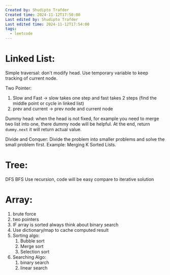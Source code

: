 ```yaml
---
Created by: Shudipto Trafder
Created time: 2024-11-12T17:50:00
Last edited by: Shudipto Trafder
Last edited time: 2024-11-12T17:54:00
tags:
  - leetcode
---
```



# Linked List:
Simple traversal:
don't modify head. Use temporary variable to keep tracking of current node.

Two Pointer:
1. Slow and Fast -> slow takes one step and fast takes 2 steps (find the middle point or cycle in linked list)
2. prev and current -> prev node and current node

Dummy head:
when the head is not fixed, for example you need to merge two list into one, there dummy node will be helpful. At the end, return `dummy.next` it will return actual value.

Divide and Conquer:
Divide the problem into smaller problems and solve the small problem first. Example: Merging K Sorted Lists. 


# Tree:
DFS
BFS
Use recursion, code will be easy compare to iterative solution


# Array:
1. brute force
2. two pointers
3. IF array is sorted always think about binary search
4. Use dictionary/map to cache computed result
5. Sorting algo: 
	1. Bubble sort
	2. Merge sort
	3. Selection sort
6. Searching Algo:
	1. binary search
	2. linear search